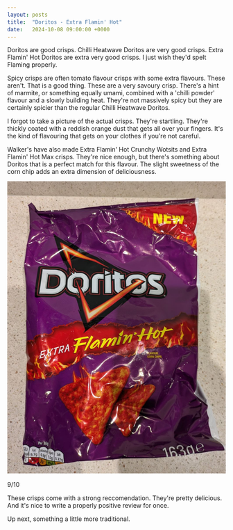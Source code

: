```yaml
---
layout: posts
title:  "Doritos - Extra Flamin' Hot"
date:   2024-10-08 09:00:00 +0000
---
```


Doritos are good crisps. Chilli Heatwave Doritos are very good crisps. Extra Flamin' Hot Doritos are extra very good crisps. I just wish they'd spelt Flaming properly.

<!--excerpt-->

Spicy crisps are often tomato flavour crisps with some extra flavours. These aren't. That is a good thing. These are a very savoury crisp. There's a hint of marmite, or something equally umami, combined with a 'chilli powder' flavour and a slowly building heat. They're not massively spicy but they are certainly spicier than the regular Chilli Heatwave Doritos. 

I forgot to take a picture of the actual crisps. They're startling. They're thickly coated with a reddish orange dust that gets all over your fingers. It's the kind of flavouring that gets on your clothes if you're not careful. 

Walker's have also made Extra Flamin' Hot Crunchy Wotsits and Extra Flamin' Hot Max crisps. They're nice enough, but there's something about Doritos that is a perfect match for this flavour. The slight sweetness of the corn chip adds an extra dimension of deliciousness.

<img style="max-height:50vh" src="/assets/images/defh.jpg" alt="Doritos - Extra Flamin' Hot"/>

9/10 

These crisps come with a strong reccomendation. They're pretty delicious. And it's nice to write a properly positive review for once.

Up next, something a little more traditional.
